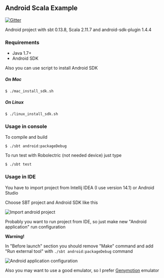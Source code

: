 ## Android Scala Example

[![Gitter](https://badges.gitter.im/Join%20Chat.svg)](https://gitter.im/emstlk/android-scala-example?utm_source=badge&utm_medium=badge&utm_campaign=pr-badge&utm_content=body_badge)

Android project with sbt 0.13.8, Scala 2.11.7 and android-sdk-plugin 1.4.4

### Requirements

* Java 1.7+
* Android SDK

Also you can use script to install Android SDK

##### On Mac
```
$ ./mac_install_sdk.sh
```
##### On Linux
```
$ ./linux_install_sdk.sh
```

### Usage in console

To compile and build 

```
$ ./sbt android:packageDebug
```

To run test with Robolectric (not needed device) just type

```
$ ./sbt test
```

### Usage in IDE

You have to import project from Intellij IDEA (I use version 14.1) or Android Studio

Choose SBT project and Android SDK like this

![Import android project](https://cloud.githubusercontent.com/assets/3140251/7283309/5998b608-e93e-11e4-95d1-353c8c2055f2.png)

Probably you want to run project from IDE, so just make new "Android application" run configuration

**Warning!**

In "Before launch" section you should remove "Make" command and add "Run external tool" with `./sbt android:packageDebug` command

![Android application configuration](https://cloud.githubusercontent.com/assets/3140251/7283334/83eeb22c-e93e-11e4-91c1-ac0394082827.png)

Also you may want to use a good emulator, so I prefer [Genymotion](https://www.genymotion.com) emulator
